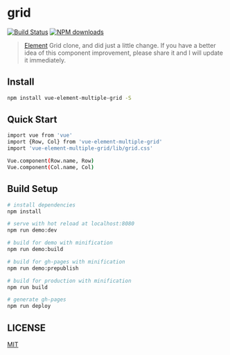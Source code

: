 # grid

[![Build Status](https://travis-ci.org/michaelliao/openweixin.svg?branch=master)](https://travis-ci.org/michaelliao/openweixin)
[![NPM downloads](https://img.shields.io/nuget/dt/Microsoft.AspNetCore.Mvc.svg)](https://npmjs.org/package/element-ui)

> [Element](https://github.com/ElemeFE/element) Grid clone, and did just a little change. If you have a better idea of this component improvement, please share it and I will update it immediately.

## Install

```bash
npm install vue-element-multiple-grid -S
```

## Quick Start

```bash
import vue from 'vue'
import {Row, Col} from 'vue-element-multiple-grid'
import 'vue-element-multiple-grid/lib/grid.css'

Vue.component(Row.name, Row)
Vue.component(Col.name, Col)
```

## Build Setup

``` bash
# install dependencies
npm install

# serve with hot reload at localhost:8080
npm run demo:dev

# build for demo with minification
npm run demo:build

# build for gh-pages with minification
npm run demo:prepublish

# build for production with minification
npm run build

# generate gh-pages
npm run deploy
```

## LICENSE

[MIT](http://opensource.org/licenses/MIT)